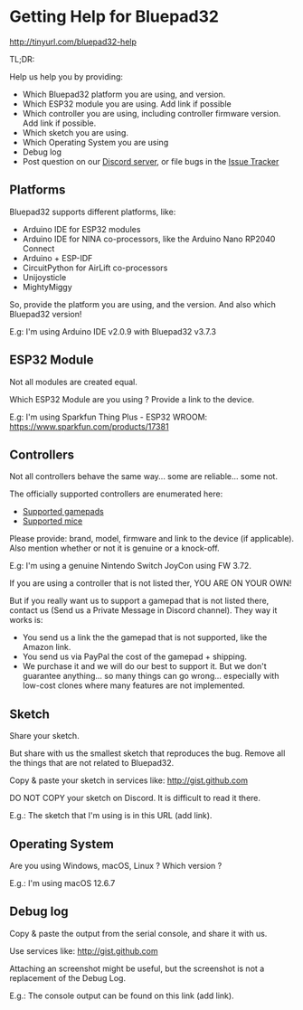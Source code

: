 # Getting Help for Bluepad32

http://tinyurl.com/bluepad32-help


TL;DR:

Help us help you by providing:

* Which Bluepad32 platform you are using, and version.
* Which ESP32 module you are using. Add link if possible
* Which controller you are using, including controller firmware version. Add link if possible.
* Which sketch you are using.
* Which Operating System you are using
* Debug log
* Post question on our [Discord server][discord_server], or file bugs in the [Issue Tracker][issue_tracker]

[discord_server]: https://discord.gg/r5aMn6Cw5q
[issue_tracker]: https://gitlab.com/ricardoquesada/bluepad32/-/issues

## Platforms

Bluepad32 supports different platforms, like:

* Arduino IDE for ESP32 modules
* Arduino IDE for NINA co-processors, like the Arduino Nano RP2040 Connect
* Arduino + ESP-IDF
* CircuitPython for AirLift co-processors
* Unijoysticle
* MightyMiggy

So, provide the platform you are using, and the version. And also which Bluepad32 version!

E.g: I'm using Arduino IDE v2.0.9 with Bluepad32 v3.7.3

## ESP32 Module

Not all modules are created equal.

Which ESP32 Module are you using ? Provide a link to the device.

E.g: I'm using Sparkfun Thing Plus - ESP32 WROOM: https://www.sparkfun.com/products/17381

## Controllers

Not all controllers behave the same way... some are reliable... some not.

The officially supported controllers are enumerated here:

* [Supported gamepads][supported_gamepads]
* [Supported mice][supported_mice]

Please provide: brand, model, firmware and link to the device (if applicable).
Also mention whether or not it is genuine or a knock-off.

E.g: I'm using a genuine Nintendo Switch JoyCon using FW 3.72.

If you are using a controller that is not listed ther, YOU ARE ON YOUR OWN!

But if you really want us to support a gamepad that is not listed there, contact us (Send us a Private Message in Discord channel). They way it works is:

* You send us a link the the gamepad that is not supported, like the Amazon link.
* You send us via PayPal the cost of the gamepad + shipping.
* We purchase it and we will do our best to support it. But we don't guarantee anything... so many things can go wrong... especially with low-cost clones where many features are not implemented.


[supported_gamepads]: supported_gamepads.md
[supported_mice]: supported_mice.md

## Sketch

Share your sketch.

But share with us the smallest sketch that reproduces the bug. Remove all the things that are not related to Bluepad32.

Copy & paste your sketch in services like: http://gist.github.com

DO NOT COPY your sketch on Discord. It is difficult to read it there.

E.g.: The sketch that I'm using is in this URL (add link).

## Operating System

Are you using Windows, macOS, Linux ? Which version ?

E.g.: I'm using macOS 12.6.7

## Debug log

Copy & paste the output from the serial console, and share it with us.

Use services like: http://gist.github.com

Attaching an screenshot might be useful, but the screenshot is not a replacement of the Debug Log.

E.g.: The console output can be found on this link (add link).
